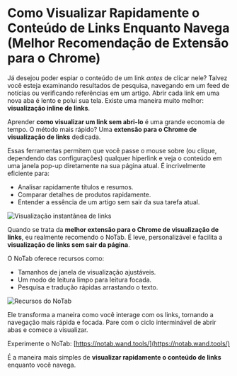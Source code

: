 # Como Visualizar Rapidamente o Conteúdo de Links Enquanto Navega (Melhor Recomendação de Extensão para o Chrome)

Já desejou poder espiar o conteúdo de um link *antes* de clicar nele? Talvez você esteja examinando resultados de pesquisa, navegando em um feed de notícias ou verificando referências em um artigo. Abrir cada link em uma nova aba é lento e polui sua tela. Existe uma maneira muito melhor: **visualização inline de links**.

Aprender **como visualizar um link sem abri-lo** é uma grande economia de tempo. O método mais rápido? Uma **extensão para o Chrome de visualização de links** dedicada.

Essas ferramentas permitem que você passe o mouse sobre (ou clique, dependendo das configurações) qualquer hiperlink e veja o conteúdo em uma janela pop-up diretamente na sua página atual. É incrivelmente eficiente para:
*   Analisar rapidamente títulos e resumos.
*   Comparar detalhes de produtos rapidamente.
*   Entender a essência de um artigo sem sair da sua tarefa atual.

![Visualização instantânea de links](images/notab1.png)

Quando se trata da **melhor extensão para o Chrome de visualização de links**, eu realmente recomendo o NoTab. É leve, personalizável e facilita a **visualização de links sem sair da página**.

O NoTab oferece recursos como:
*   Tamanhos de janela de visualização ajustáveis.
*   Um modo de leitura limpo para leitura focada.
*   Pesquisa e tradução rápidas arrastando o texto.

![Recursos do NoTab](images/notab2.png)

Ele transforma a maneira como você interage com os links, tornando a navegação mais rápida e focada. Pare com o ciclo interminável de abrir abas e comece a visualizar.

Experimente o NoTab: [https://notab.wand.tools/](https://notab.wand.tools/)

É a maneira mais simples de **visualizar rapidamente o conteúdo de links** enquanto você navega.
